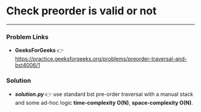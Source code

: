 # Check preorder is valid or not

---

### Problem Links
- **__GeeksForGeeks__** :point_right: https://practice.geeksforgeeks.org/problems/preorder-traversal-and-bst4006/1

### Solution
- **_solution.py_** :point_right: use standard bst pre-order traversal with a manual stack and some ad-hoc logic **time-complexity O(N)**, **space-complexity O(N)**.
